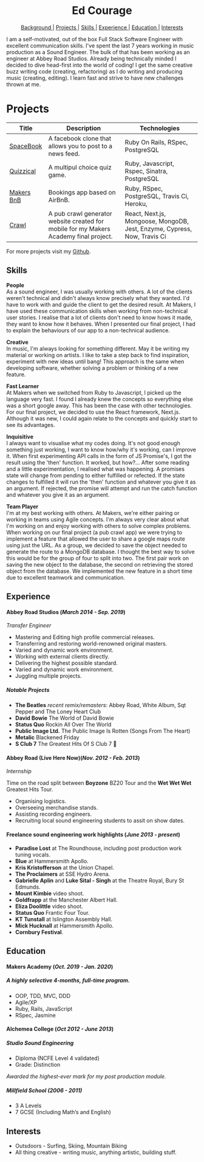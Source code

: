 <h1 align="center">Ed Courage</h1>


<div align="center">


[Background ](#background) |
[Projects ](#projects) |
[Skills ](#skills) |
[Experience ](#experience) |
[Education ](#education) |
[Interests ](#interests)

</div>

I am a self-motivated, out of the box Full Stack Software Engineer with excellent communication skills. I've spent the last 7 years working in music production as a Sound Engineer. The bulk of that has been working as an engineer at Abbey Road Studios. Already being technically minded I decided to dive head-first into the world of coding! I get the same creative buzz writing code (creating, refactoring) as I do writing and producing music (creating, editing). I learn fast and
strive to have new challenges thrown at me.

# Projects



| Title       | Description           | Technologies  |
|--|--|--|
| [SpaceBook](https://github.com/edcourage/SpaceBook) | A facebook clone that allows you to post to a news feed. | Ruby On Rails, RSpec, PostgreSQL |
| [Quizzical](https://github.com/edcourage/Quizzical_quiz_app_sinatra) | A multipul choice quiz game. | Ruby, Javascript, Rspec, Sinatra, PostgreSQL |
| [Makers BnB](https://github.com/edcourage/makersbnb) | Bookings app based on AirBnB. | Ruby, RSpec, PostgreSQL, Travis Ci, Heroku,  |
| [Crawl](https://github.com/edcourage/Crawl)  | A pub crawl generator website created for mobile for my Makers Academy final project. |  React, Next.js, Mongoose, MongoDB, Jest, Enzyme, Cypress, Now, Travis Ci |


 For more projects visit my [Github](https://github.com/edcourage).

## Skills



**People** <br>
As a sound engineer, I was usually working with others. A lot of the clients weren't technical and didn't always know precisely what they wanted. I'd have to work with and guide the client to get the desired result. At Makers, I have used these communication skills when working from non-technical user stories. I realise that a lot of clients don't need to know hows it made, they want to know how it behaves. When I presented our final project, I had to explain the behaviours of our app to a non-technical audience.

**Creative** <br>
In music, I'm always looking for something different. May it be writing my material or working on artists. I like to take a step back to find inspiration, experiment with new ideas until bang! This approach is the same when developing software, whether solving a problem or thinking of a new feature.

**Fast Learner** <br>
At Makers when we switched from Ruby to Javascript, I picked up the language very fast. I found I already knew the concepts so everything else was a short google away. This has been the case with other technologies. For our final project, we decided to use the React framework, Next.js. Although it was new, I could again relate to the concepts and quickly start to see its advantages.

**Inquisitive** <br>
I always want to visualise what my codes doing. It's not good enough something just working, I want to know how/why it's working, can I improve it. When first experimenting API calls in the form of JS Promise's, I got the result using the 'then' function. It worked, but how?... After some reading and a little experimentation, I realised what was happening. A promises state will change from pending to either fulfilled or refected. If the state changes to fulfilled it will run the 'then' function and whatever you give it as an argument. If rejected, the promise will attempt and run the catch function and whatever you give it as an argument.

**Team Player** <br>
I'm at my best working with others. At Makers, we're either pairing or working in teams using Agile concepts. I'm always very clear about what I'm working on and enjoy working with others to solve complex problems. When working on our final project (a pub crawl app) we were trying to implement a feature that allowed the user to share a google maps route using just the URL. As a group, we decided to save the object needed to generate the route to a MongoDB database. I thought the best way to solve this would be for the group of four to split into two. The first pair work on saving the new object to the database, the second on retrieving the stored object from the database. We implemented the new feature in a short time due to excellent teamwork and communication.

## Experience

#### Abbey Road Studios (_March 2014 - Sep. 2019_)
_Transfer Engineer_

- Mastering and Editing high profile commercial releases.
- Transferring and restoring world-renowned original masters.
- Varied and dynamic work environment.
- Working with external clients directly.
- Delivering the highest possible standard.
- Varied and dynamic work environment.
- Juggling multiple projects.

##### Notable Projects

- **The Beatles** _recent remix/remasters_: Abbey Road, White Album, Sqt Pepper and The Loney Heart Club
- **David Bowie** The World of David Bowie
- **Status Quo** Rockin All Over The World
- **Public Image Ltd.** The Public Image Is Rotten (Songs From The Heart)
- **Metalic** Blackened Friday
- **S Club 7** The Greatest Hits Of S Club 7 😬

#### Abbey Road (Live Here Now)(_Nov. 2012 - Feb. 2013_)
_Internship_

Time on the road split between **Boyzone** BZ20 Tour and the **Wet Wet Wet** Greatest Hits Tour.

- Organising logistics.
- Overseeing merchandise stands.
- Assisting recording engineers.
- Recruiting local sound engineering students to assit on show dates.



#### Freelance sound engineering work highlights (_June 2013 - present_)

-	**Paradise Lost** at The Roundhouse, including post production work tuning vocals.
-	**Blue** at Hammersmith Apollo.
-	**Kris Kristofferson** at the Union Chapel.
-	**The Proclaimers** at SSE Hydro Arena.
-	**Gabrielle Aplin** and **Luke Sital - Singh** at the Theatre Royal, Bury St Edmunds.
-	**Mount Kimbie** video shoot.
-	**Goldfrapp** at the Manchester Albert Hall.
-	**Eliza Doolittle** video shoot.
-	**Status Quo** Frantic Four Tour.
-	**KT Tunstall** at Islington Assembly Hall.
-	**Mick Hucknall** at Hammersmith Apollo.
-	**Cornbury Festival**.




## Education

#### Makers Academy (_Oct. 2019 - Jan. 2020_)

##### A highly selective 4-months, full-time program.

- OOP, TDD, MVC, DDD
- Agile/XP
- Ruby, Rails, JavaScript
- RSpec, Jasmine


#### Alchemea College (_Oct 2012 - June 2013_)
##### Studio Sound Engineering
- Diploma (NCFE Level 4 validated)
- Grade: Distinction

_Awarded the highest-ever mark for my post production module._


##### Millfield School (2006 - 2011)

- 3 A Levels
- 7 GCSE (Including Math’s and English)



## Interests

- Outsdoors - Surfing, Skiing, Mountain Biking
- All thing creative - writing music, anything artistic, building stuff.                                
